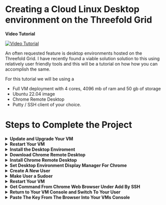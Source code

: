 # Creating a Cloud Linux Desktop environment on the Threefold Grid 


**Video Tutorial**


[![Video Tutorial](https://img.youtube.com/vi/FVy-nOcyKJQ/0.jpg)](https://www.youtube.com/watch?v=FVy-nOcyKJQ)


An often requested feature is desktop environments hosted on the Threefold Grid. I have recently found a viable solution solution to this using relatively user friendly tools and this will be a tutorial on how how you can accomplish the same. 

For this tutorial we will be using a 
- Full VM deployment with 4 cores, 4096 mb of ram and 50 gb of storage
- Ubuntu 22.04 image
- Chrome Remote Desktop 
- Putty / SSH client of your choice. 

# Steps to Complete the Project 


<details>
    <summary><b>Update and Upgrade Your VM</b></summary> 

After Connecting to your VM via SSH, run these commands in your terminal for Ubuntu 22.04 
```
apt update && apt upgrade -y 
```

If you encouter an error about a grub update on a pink screen, simply press yes and proceed, this is a incompatability between that update and the hypervisor firmware, it will not affect peformance, but this error can be avoided by running this command prior to updating 
```
apt-mark hold grub-efi-amd64-signed
```


   <details>
            <summary>Jump to Update and Upgrade Your VM Video Section</summary>

https://www.youtube.com/watch?v=FVy-nOcyKJQ&t=199s

   </details>

   <details>
            <summary>Jump to Update and Upgrade Your Expected Behavior Section</summary>

Console Input 


Command Success 


   </details>

</details>

<details>
    <summary><b>Restart Your VM</b></summary> 

```
reboot -f
```

<details>
        <summary>Jump to Restart Your VM Video Section</summary>

https://www.youtube.com/watch?v=FVy-nOcyKJQ&t=236s

   </details>

   <details>
            <summary>Jump to Restart Your VM Expected Behavior Section</summary>

Console Input 


Command Success 


   </details>
</details>

<details>
    <summary><b>Install the Desktop Enviroment</b></summary> 

Once you have update your VM you will want to run this command, this is a large download and the install takes awhile 
```
apt install ubuntu-desktop
```

<details>
        <summary>Jump to Install the Desktop Enviroment Video Section</summary>

https://www.youtube.com/watch?v=FVy-nOcyKJQ&t=283s

   </details>

   <details>
            <summary>Jump to Install the Desktop Enviroment Expected Behavior Section</b></summary>

Console Input 


Command Success 


   </details>
</details>

<details>
    <summary><b>Download Chrome Remote Desktop</b></summary>

Now we will download the software package that will install the chrome remote desktop extension 
```
wget https://dl.google.com/linux/direct/chrome-remote-desktop_current_amd64.deb
```

<details>
        <summary>Jump to Download Chrome Remote Desktop Video Section</summary>

https://www.youtube.com/watch?v=FVy-nOcyKJQ&t=349s

   </details>

   <details>
            <summary>Jump to Download Chrome Remote Desktop Expected Behavior Section</summary>

Console Input 


Command Success 


   </details>
</details>

<details>
    <summary><b>Install Chrome Remote Desktop</b></summary> 

Now We will install the package the package we just downloaded from the directory we downloaded it to (should be where you are)
```
apt-get install --assume-yes ./chrome-remote-desktop_current_amd64.deb
```

<details>
        <summary>Jump to Install Chrome Remote Desktop Video Section</summary>

https://www.youtube.com/watch?v=FVy-nOcyKJQ&t=362s

   </details>

   <details>
            <summary>Jump to Install Chrome Remote Desktop Expected Behavior Section</summary>

Console Input 


Command Success 


   </details>
</details>

<details>
    <summary><b>Set Desktop Environment Display Manager For Chrome</b></summary> 

```
bash -c echo “exec /etc/X11/Xsession /usr/bin/gnome-session” > /etc/chrome-remote-desktop-session’
```

<details>
        <summary>Jump to Set Desktop Environment Display Manager For Chrome Video Section</summary>

https://www.youtube.com/watch?v=FVy-nOcyKJQ&t=390s

   </details>

   <details>
            <summary>Jump to Set Desktop Environment Display Manager For Chrome Expected Behavior Section</summary>

Console Input 


Command Success 


   </details>
</details>

<details>
    <summary><b>Create A New User</b></summary> 

```
adduser parker 
```

<details>
        <summary>Jump to Create A New User Video Section</summary>

https://www.youtube.com/watch?v=FVy-nOcyKJQ&t=409s

   </details>

   <details>
            <summary>Jump to Create A New User Expected Behavior Section</summary>

Console Input 


Command Success 


   </details>
</details>

<details>
    <summary><b>Make User a Sudoer</b></summary>

```
usermod -aG sudo parker
```

<details>
        <summary>Jump to Make User a Sudoer Video Section</summary>

https://www.youtube.com/watch?v=FVy-nOcyKJQ&t=433s

   </details>

   <details>
            <summary>Jump to Make User a Sudoer Expected Behavior Section</summary>

Console Input 


Command Success 


   </details>
</details>

<details>
    <summary><b>Restart Your VM</b></summary> 

```
reboot -f
```

<details>
        <summary>Jump to Restart Your VM Video Section</summary>

https://www.youtube.com/watch?v=FVy-nOcyKJQ&t=236s

   </details>

   <details>
            <summary>Jump to Restart Your VM Expected Behavior Section</summary>

Console Input 


Command Success 


   </details>
</details>

<details>
    <summary><b>Get Command From Chrome Web Browser Under Add By SSH</b></summary> 

Go to https://remotedesktop.google.com/ and login/create account as necessary

then select setup via ssh 

follow the prompts begin->

next->

authorize 

Copy the Debian linux box 

<details>
        <summary>Jump to Get Command From Chrome Web Browser Under Add By SSH Video Section</summary>

https://www.youtube.com/watch?v=FVy-nOcyKJQ&t=456s

   </details>

   <details>
            <summary>Jump to Get Command From Chrome Web Browser Under Add By SSH Expected Behavior Section</summary>

Console Input 


Command Success 


   </details>
</details>

<details>
    <summary><b>Return to Your VM Console and Switch To Your User</b></summary> 

```
su parker
```

<details>
        <summary>Jump to Return to Your VM Console and Switch To Your User Video Section</summary>

https://www.youtube.com/watch?v=FVy-nOcyKJQ&t=477s

   </details>

   <details>
            <summary>Jump to Return to Your VM Console and Switch To Your User Expected Behavior Section</summary>

Console Input 


Command Success 


   </details>
</details>

<details>
    <summary><b>Paste The Key From The Browser Into Your VMs Console</b></summary> 

you should now be able to login into your into Linux desktop by returning to the remote access tab. 


<details>
        <summary>Jump to Paste The Key From The Browser Into Your VMs Console Video Section</summary>

https://www.youtube.com/watch?v=FVy-nOcyKJQ&t=482s
   </details>

   <details>
            <summary>Jump to Paste The Key From The Browser Into Your VMs Console Expected Behavior Section</summary>

Console Input 


Command Success 


   </details>
</details>



